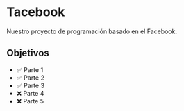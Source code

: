 # Tacebook
Nuestro proyecto de programación basado en el Facebook.

## Objetivos
<ul>
<li>✅ Parte 1</li>
<li>✅ Parte 2</li>
<li>✅ Parte 3</li>
<li>❌ Parte 4</li>
<li>❌ Parte 5</li>
</ul>
